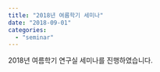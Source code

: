```yaml
---
title: "2018년 여름학기 세미나"
date: "2018-09-01"
categories:
  - "seminar"
---
```


2018년 여름학기 연구실 세미나를 진행하였습니다.